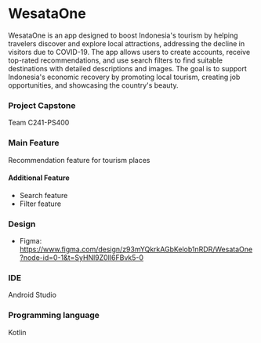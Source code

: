 # WesataOne
WesataOne is an app designed to boost Indonesia's tourism by helping travelers discover and explore local attractions, addressing the decline in visitors due to COVID-19. 
The app allows users to create accounts, receive top-rated recommendations, and use search filters to find suitable destinations with detailed descriptions and images. 
The goal is to support Indonesia's economic recovery by promoting local tourism, creating job opportunities, and showcasing the country's beauty.
### Project Capstone
Team C241-PS400
### Main Feature
Recommendation feature for tourism places
#### Additional Feature
- Search feature
- Filter feature
### Design
- Figma: https://www.figma.com/design/z93mYQkrkAGbKelob1nRDR/WesataOne?node-id=0-1&t=SyHNl9Z0lI6FBvk5-0
### IDE
Android Studio
### Programming language
Kotlin
